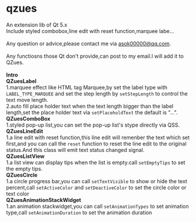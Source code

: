 # qzues
An extension lib of Qt 5.x<br>
Include styled combobox,line edit with reset function,marquee labe...<br><br>
Any question or advice,please contact me via asok00000@qq.com.<br><br>
Any functiosns those Qt don't provide,can post to my email.I will add it to QZues.<br><br>
<b>Intro</b><br>
   <b>QZuesLabel</b><br>
    1.marquee effect like HTML tag Marquee,by set the label type with <code>LABEL_TYPE_MARQUEE</code> and set the step length by <code>setStepLength</code> to control the text move length.<br>
    2.auto fill place holder text when the text length bigger than the label length,set the place holder text via <code>setPlaceholdText</code> the default is "...".<br>
  <b>QZuesComboBox</b><br>
    1.styled pop-up list,you can set the pop-up list's stype directly via QSS.<br>
  <b>QZuesLineEdit</b><br>
    1.a line edit with reset function,this line edit will remenber the text which set first,and you can call the <code>reset</code> function to reset the line edit to the original status.And this class will emit text status changed signal.<br>
  <b>QZuesListView</b><br>
    1.a list view can display tips when the list is empty.call <code>setEmptyTips</code> to set the empty tips.<br>
  <b>QZuesCircle</b><br>
    1.a circle progress bar,you can call <code>setTextVisible</code> to show or hide the text percent,call <code>setActiveColor</code> and <code>setDeactiveColor</code> to set the circle color or text color<br>
  <b>QZuesAnimationStackWidget</b><br>
    1.an animation stackwidget,you can call <code>setAnimationTypes</code> to set animation type,call <code>setAnimationDuration</code>  to set the animation duration<br>
